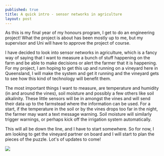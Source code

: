 ```yaml
---
published: true
title: A quick intro - sensor networks in agriculture
layout: post
---
```

As this is my final year of my honours program, I get to do an engineering project! What the project is about has been mostly up to me, but my supervisor and Uni will have to approve the project of course.

I have decided to look into sensor networks in agriculture, which is a fancy way of saying that I want to measure a bunch of stuff happening on the farm and be able to make decisions or alert the farmer that it is happening.
For my project, I am hoping to get this up and running on a vineyard here in Queensland, I will make the system and get it running and the vineyard gets to see how this kind of technology will benefit them.

The most important things I want to measure, are temperature and humidity (in and around the vines), soil moisture and possibly a few others like soil alkalinity. These little sensors will be in amongst the vines and will send their data up to the farmstead where the information can be used. For a start, if the temperature in the soil or by the vines drops too far in the night, the farmer may want a text message warning. Soil moisture will similarly trigger warnings, or perhaps kick off the irrigation system automatically.

This will all be down the line, and I have to start somewhere. So for now, I am looking to get the vineyard partner on board and I will start to plan the pieces of the puzzle. Lot's of updates to come!

![](sourcetech411.com/wp-content/uploads/2013/06/precision_agriculture_254x199.png)
